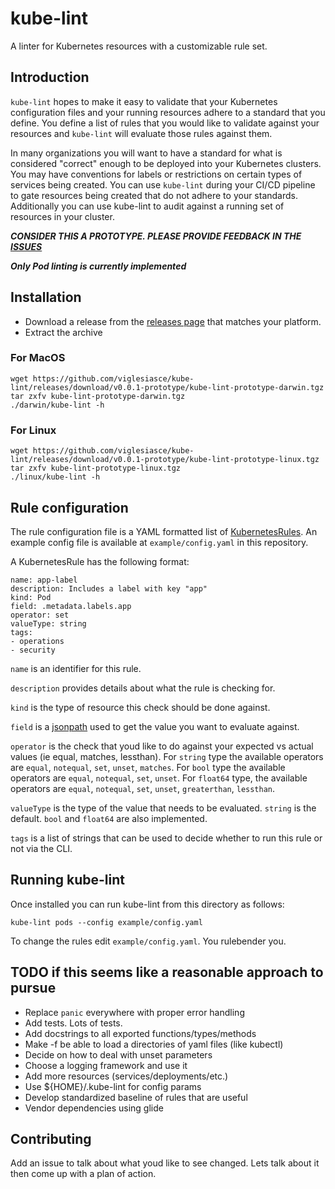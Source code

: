 # kube-lint
A linter for Kubernetes resources with a customizable rule set.

## Introduction
`kube-lint` hopes to make it easy to validate that your Kubernetes configuration files and your running resources
adhere to a standard that you define. You define a list of rules that you would like to validate against your resources
and `kube-lint` will evaluate those rules against them.

In many organizations you will want to have a standard for what is considered "correct" enough to be deployed into 
your Kubernetes clusters. You may have conventions for labels or restrictions on certain types of services being created.
You can use `kube-lint` during your CI/CD pipeline to gate resources being created that do not adhere to your standards.
Additionally you can use kube-lint to audit against a running set of resources in your cluster. 

***CONSIDER THIS A PROTOTYPE. PLEASE PROVIDE FEEDBACK IN THE [ISSUES](https://github.com/viglesiasce/kube-lint/issues)***

***Only Pod linting is currently implemented***

## Installation

- Download a release from the [releases page](https://github.com/viglesiasce/kube-lint/releases/) that matches your platform.
- Extract the archive

### For MacOS
```
wget https://github.com/viglesiasce/kube-lint/releases/download/v0.0.1-prototype/kube-lint-prototype-darwin.tgz
tar zxfv kube-lint-prototype-darwin.tgz
./darwin/kube-lint -h
```

### For Linux
```
wget https://github.com/viglesiasce/kube-lint/releases/download/v0.0.1-prototype/kube-lint-prototype-linux.tgz
tar zxfv kube-lint-prototype-linux.tgz
./linux/kube-lint -h
```

## Rule configuration
The rule configuration file is a YAML formatted list of [KubernetesRules](https://github.com/viglesiasce/kube-lint/blob/master/pkg/rules/rules.go#L44). An example config file is 
available at `example/config.yaml` in this repository.

A KubernetesRule has the following format:
```
name: app-label
description: Includes a label with key "app"
kind: Pod
field: .metadata.labels.app
operator: set
valueType: string
tags:
- operations
- security
```

`name` is an identifier for this rule.

`description` provides details about what the rule is checking for.

`kind` is the type of resource this check should be done against.

`field` is a [jsonpath](https://kubernetes.io/docs/user-guide/jsonpath/) used to get the value you want to evaluate against.

`operator` is the check that youd like to do against your expected vs actual values (ie equal, matches, lessthan). 
For `string` type the available operators are `equal`, `notequal`, `set`, `unset`, `matches`. For `bool` type the available
operators are `equal`, `notequal`, `set`, `unset`. For `float64` type, the available operators are `equal`, `notequal`,
`set`, `unset`, `greaterthan`, `lessthan`.


`valueType` is the type of the value that needs to be evaluated. `string` is the default. `bool` and `float64` are also implemented. 

`tags` is a list of strings that can be used to decide whether to run this rule or not via the CLI. 

## Running kube-lint
Once installed you can run kube-lint from this directory as follows:
```
kube-lint pods --config example/config.yaml
```

To change the rules edit `example/config.yaml`. You rulebender you.

## TODO if this seems like a reasonable approach to pursue
- Replace `panic` everywhere with proper error handling
- Add tests. Lots of tests.
- Add docstrings to all exported functions/types/methods
- Make -f be able to load a directories of yaml files (like kubectl)
- Decide on how to deal with unset parameters
- Choose a logging framework and use it
- Add more resources (services/deployments/etc.)
- Use ${HOME}/.kube-lint for config params
- Develop standardized baseline of rules that are useful
- Vendor dependencies using glide

## Contributing
Add an issue to talk about what youd like to see changed. Lets talk about it then come up with a plan of action. 
